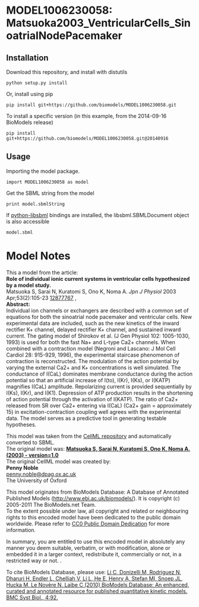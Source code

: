 # MODEL1006230058: Matsuoka2003_VentricularCells_SinoatrialNodePacemaker

## Installation

Download this repository, and install with distutils

`python setup.py install`

Or, install using pip

`pip install git+https://github.com/biomodels/MODEL1006230058.git`

To install a specific version (in this example, from the 2014-09-16 BioModels release)

`pip install git+https://github.com/biomodels/MODEL1006230058.git@20140916`

## Usage

Importing the model package.

`import MODEL1006230058 as model`

Get the SBML string from the model

`print model.sbmlString`

If [python-libsbml](https://pypi.python.org/pypi/python-libsbml) bindings are
installed, the libsbml.SBMLDocument object is also accessible

`model.sbml`


# Model Notes


This a model from the article:  
**Role of individual ionic current systems in ventricular cells hypothesized by a model study.**   
Matsuoka S, Sarai N, Kuratomi S, Ono K, Noma A. _Jpn J Physiol_ 2003
Apr;53(2):105-23 [12877767](http://www.ncbi.nlm.nih.gov/pubmed/12877767) ,  
**Abstract:**   
Individual ion channels or exchangers are described with a common set of
equations for both the sinoatrial node pacemaker and ventricular cells. New
experimental data are included, such as the new kinetics of the inward
rectifier K+ channel, delayed rectifier K+ channel, and sustained inward
current. The gating model of Shirokov et al. (J Gen Physiol 102: 1005-1030,
1993) is used for both the fast Na+ and L-type Ca2+ channels. When combined
with a contraction model (Negroni and Lascano: J Mol Cell Cardiol 28: 915-929,
1996), the experimental staircase phenomenon of contraction is reconstructed.
The modulation of the action potential by varying the external Ca2+ and K+
concentrations is well simulated. The conductance of I(CaL) dominates membrane
conductance during the action potential so that an artificial increase of
I(to), I(Kr), I(Ks), or I(KATP) magnifies I(CaL) amplitude. Repolarizing
current is provided sequentially by I(Ks), I(Kr), and I(K1). Depression of ATP
production results in the shortening of action potential through the
activation of I(KATP). The ratio of Ca2+ released from SR over Ca2+ entering
via I(CaL) (Ca2+ gain = approximately 15) in excitation-contraction coupling
well agrees with the experimental data. The model serves as a predictive tool
in generating testable hypotheses.

This model was taken from the [CellML
repository](http://www.cellml.org/models) and automatically converted to SBML.  
The original model was: [ **Matsuoka S, Sarai N, Kuratomi S, Ono K, Noma A.
(2003) - version=1.0**
](http://models.cellml.org/exposure/372e22e528b72f9efc9c33954ada281c)  
The original CellML model was created by:  
**Penny Noble**   
penny.noble@dpag.ox.ac.uk  
The University of Oxford  

This model originates from BioModels Database: A Database of Annotated
Published Models (http://www.ebi.ac.uk/biomodels/). It is copyright (c)
2005-2011 The BioModels.net Team.  
To the extent possible under law, all copyright and related or neighbouring
rights to this encoded model have been dedicated to the public domain
worldwide. Please refer to [CC0 Public Domain
Dedication](http://creativecommons.org/publicdomain/zero/1.0/) for more
information.

In summary, you are entitled to use this encoded model in absolutely any
manner you deem suitable, verbatim, or with modification, alone or embedded it
in a larger context, redistribute it, commercially or not, in a restricted way
or not. .  
  
To cite BioModels Database, please use: [Li C, Donizelli M, Rodriguez N,
Dharuri H, Endler L, Chelliah V, Li L, He E, Henry A, Stefan MI, Snoep JL,
Hucka M, Le Novère N, Laibe C (2010) BioModels Database: An enhanced, curated
and annotated resource for published quantitative kinetic models. BMC Syst
Biol., 4:92.](http://www.ncbi.nlm.nih.gov/pubmed/20587024)


